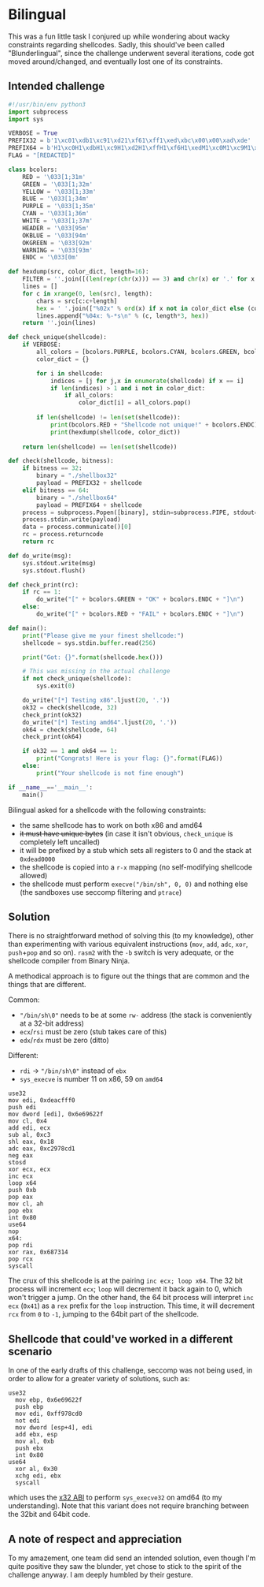 # Bilingual

This was a fun little task I conjured up while wondering about wacky constraints regarding shellcodes. Sadly, this should've been called "Blunderlingual", since the challenge underwent several iterations, code got moved around/changed, and eventually lost one of its constraints.

## Intended challenge

```python
#!/usr/bin/env python3
import subprocess
import sys

VERBOSE = True
PREFIX32 = b'1\xc01\xdb1\xc91\xd21\xf61\xff1\xed\xbc\x00\x00\xad\xde'
PREFIX64 = b'H1\xc0H1\xdbH1\xc9H1\xd2H1\xffH1\xf6H1\xedM1\xc0M1\xc9M1\xd2M1\xdbM1\xe4M1\xedM1\xf6M1\xff\xbc\x00\x00\xad\xde'
FLAG = "[REDACTED]"

class bcolors:
    RED = '\033[1;31m'
    GREEN = '\033[1;32m'
    YELLOW = '\033[1;33m'
    BLUE = '\033[1;34m'
    PURPLE = '\033[1;35m'
    CYAN = '\033[1;36m'
    WHITE = '\033[1;37m'
    HEADER = '\033[95m'
    OKBLUE = '\033[94m'
    OKGREEN = '\033[92m'
    WARNING = '\033[93m'
    ENDC = '\033[0m'

def hexdump(src, color_dict, length=16):
    FILTER = ''.join([(len(repr(chr(x))) == 3) and chr(x) or '.' for x in range(256)])
    lines = []
    for c in xrange(0, len(src), length):
        chars = src[c:c+length]
        hex = ' '.join(["%02x" % ord(x) if x not in color_dict else (color_dict[x] + "%02x" % ord(x) + bcolors.ENDC) for x in chars])
        lines.append("%04x: %-*s\n" % (c, length*3, hex))
    return ''.join(lines)

def check_unique(shellcode):
    if VERBOSE:
        all_colors = [bcolors.PURPLE, bcolors.CYAN, bcolors.GREEN, bcolors.YELLOW, bcolors.BLUE, bcolors.RED]
        color_dict = {}

        for i in shellcode:
            indices = [j for j,x in enumerate(shellcode) if x == i]
            if len(indices) > 1 and i not in color_dict:
                if all_colors:
                    color_dict[i] = all_colors.pop()
        
        if len(shellcode) != len(set(shellcode)):
            print(bcolors.RED + "Shellcode not unique!" + bcolors.ENDC)
            print(hexdump(shellcode, color_dict))
                
    return len(shellcode) == len(set(shellcode))

def check(shellcode, bitness):
    if bitness == 32:
        binary = "./shellbox32"
        payload = PREFIX32 + shellcode
    elif bitness == 64:
        binary = "./shellbox64"
        payload = PREFIX64 + shellcode
    process = subprocess.Popen([binary], stdin=subprocess.PIPE, stdout=subprocess.PIPE)
    process.stdin.write(payload)
    data = process.communicate()[0]
    rc = process.returncode
    return rc

def do_write(msg):
    sys.stdout.write(msg)
    sys.stdout.flush()

def check_print(rc):
    if rc == 1:
        do_write("[" + bcolors.GREEN + "OK" + bcolors.ENDC + "]\n")
    else:
        do_write("[" + bcolors.RED + "FAIL" + bcolors.ENDC + "]\n")

def main():
    print("Please give me your finest shellcode:")
    shellcode = sys.stdin.buffer.read(256)

    print("Got: {}".format(shellcode.hex()))

    # This was missing in the actual challenge
    if not check_unique(shellcode):
        sys.exit(0)

    do_write("[*] Testing x86".ljust(20, '.'))
    ok32 = check(shellcode, 32)
    check_print(ok32)
    do_write("[*] Testing amd64".ljust(20, '.'))
    ok64 = check(shellcode, 64)
    check_print(ok64)

    if ok32 == 1 and ok64 == 1:
        print("Congrats! Here is your flag: {}".format(FLAG))
    else:
        print("Your shellcode is not fine enough")

if __name__=='__main__':
    main()
```

Bilingual asked for a shellcode with the following constraints:
- the same shellcode has to work on both x86 and amd64
- ~~it must have unique bytes~~ (in case it isn't obvious, `check_unique` is completely left uncalled)
- it will be prefixed by a stub which sets all registers to 0 and the stack at `0xdead0000`
- the shellcode is copied into a `r-x` mapping (no self-modifying shellcode allowed)
- the shellcode must perform `execve("/bin/sh", 0, 0)` and nothing else (the sandboxes use seccomp filtering and `ptrace`)

## Solution

There is no straightforward method of solving this (to my knowledge), other than experimenting with various equivalent instructions (`mov`, `add`, `adc`, `xor`, `push`+`pop` and so on). `rasm2` with the `-b` switch is very adequate, or the shellcode compiler from Binary Ninja.

A methodical approach is to figure out the things that are common and the things that are different.

Common:
- `"/bin/sh\0"` needs to be at some `rw-` address (the stack is conveniently at a 32-bit address)
- `ecx`/`rsi` must be zero (stub takes care of this)
- `edx`/`rdx` must be zero (ditto)

Different:
- `rdi` -> `"/bin/sh\0"` instead of `ebx`
- `sys_execve` is number 11 on x86, 59 on `amd64`

```
use32
mov edi, 0xdeacfff0
push edi
mov dword [edi], 0x6e69622f
mov cl, 0x4
add edi, ecx
sub al, 0xc3
shl eax, 0x18
adc eax, 0xc2978cd1
neg eax
stosd
xor ecx, ecx
inc ecx
loop x64
push 0xb
pop eax
mov cl, ah
pop ebx
int 0x80
use64
nop
x64:
pop rdi
xor rax, 0x687314
pop rcx
syscall
```

The crux of this shellcode is at the pairing `inc ecx; loop x64`. The 32 bit process will increment `ecx`; `loop` will decrement it back again to 0, which won't trigger a jump. On the other hand, the 64 bit process will interpret `inc ecx` (`0x41`) as a `rex` prefix for the `loop` instruction. This time, it will decrement `rcx` from `0` to `-1`, jumping to the 64bit part of the shellcode.

## Shellcode that could've worked in a different scenario

In one of the early drafts of this challenge, seccomp was not being used, in order to allow for a greater variety of solutions, such as:

```
use32
  mov ebp, 0x6e69622f
  push ebp
  mov edi, 0xff978cd0
  not edi
  mov dword [esp+4], edi
  add ebx, esp
  mov al, 0xb
  push ebx
  int 0x80
use64
  xor al, 0x30
  xchg edi, ebx
  syscall
```

which uses the [x32 ABI](https://en.wikipedia.org/wiki/X32_ABI) to perform `sys_execve32` on amd64 (to my understanding). Note that this variant does not require branching between the 32bit and 64bit code.

## A note of respect and appreciation

To my amazement, one team did send an intended solution, even though I'm quite positive they saw the blunder, yet chose to stick to the spirit of the challenge anyway. I am deeply humbled by their gesture.